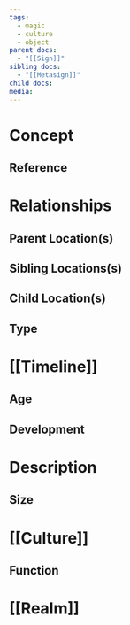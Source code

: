 ```yaml
---
tags:
  - magic
  - culture
  - object
parent docs:
  - "[[Sign]]"
sibling docs:
  - "[[Metasign]]"
child docs: 
media:
---
```

# Concept
## Reference
# Relationships
## Parent Location(s)
## Sibling Locations(s)
## Child Location(s)
## Type

# [[Timeline]]
## Age
## Development

# Description
## Size 

# [[Culture]]
## Function 

# [[Realm]]
